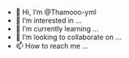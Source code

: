 - 👋 Hi, I’m @Thamooo-yml
- 👀 I’m interested in ...
- 🌱 I’m currently learning ...
- 💞️ I’m looking to collaborate on ...
- 📫 How to reach me ...
<!---
Thamooo-yml/Thamooo-yml is a ✨ special ✨ repository because its `README.md` (this file) appears on your GitHub profile.
You can click the Preview link to take a look at your changes.
--->
